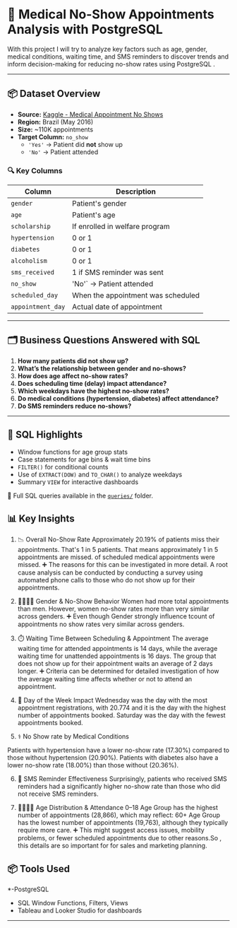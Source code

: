 # 📅 Medical No-Show Appointments Analysis with PostgreSQL

With this project I will try to analyze key factors such as age, gender, medical conditions, waiting time, and SMS reminders to discover trends and inform decision-making for reducing no-show rates using PostgreSQL .

---

## 📦 Dataset Overview

- **Source:** [Kaggle - Medical Appointment No Shows](https://www.kaggle.com/datasets/joniarroba/noshowappointments)
- **Region:** Brazil (May 2016)
- **Size:** ~110K appointments
- **Target Column:** `no_show`  
  - `'Yes'` → Patient did **not** show up  
  - `'No'` → Patient attended

### 🔍 Key Columns

| Column           | Description                              |
|------------------|------------------------------------------|
| `gender`         | Patient's gender                         |
| `age`            | Patient's age                            |
| `scholarship`    | If enrolled in welfare program           |
| `hypertension`   | 0 or 1                                   |
| `diabetes`       | 0 or 1                                   |
| `alcoholism`     | 0 or 1                                   |
| `sms_received`   | 1 if SMS reminder was sent               |
| `no_show`        | 'No'` → Patient attended                          |
| `scheduled_day`  | When the appointment was scheduled       |
| `appointment_day`| Actual date of appointment               |

---

## 🗂️ Business Questions Answered with SQL

1. **How many patients did not show up?**
2. **What’s the relationship between gender and no-shows?**
3. **How does age affect no-show rates?**
4. **Does scheduling time (delay) impact attendance?**
5. **Which weekdays have the highest no-show rates?**
6. **Do medical conditions (hypertension, diabetes) affect attendance?**
7. **Do SMS reminders reduce no-shows?**

---

## 🧪 SQL Highlights

- Window functions for age group stats
- Case statements for age bins & wait time bins
- `FILTER()` for conditional counts
- Use of `EXTRACT(DOW)` and `TO_CHAR()` to analyze weekdays
- Summary `VIEW` for interactive dashboards

📝 Full SQL queries available in the [`queries/`](./queries) folder.


## 📊  Key Insights 

1. 📉 Overall No-Show Rate
Approximately 20.19% of patients miss their appointments.  That's 1 in 5 patients. That means approximately 1 in 5 appointments are missed. of scheduled medical appointments were missed.
➕ The reasons for this can be investigated in more detail. A root cause analysis can be conducted by conducting a survey using automated phone calls to those who do not show up for their appointments.

2. 👩‍⚕️👨‍⚕️ Gender  & No-Show Behavior
Women had more total appointments than men.
However, women no-show rates more than very similar across genders.
➕ Even though Gender strongly influence tcount of  appointments no show rates very similar across genders.

4. ⏱️ Waiting Time Between Scheduling & Appointment
The average waiting time for attended appointments is 14 days, while the average waiting time for unattended appointments is 16 days.
The group that does not show up for their appointment waits an average of 2 days longer.
➕ Criteria can be determined for detailed investigation of how the average waiting time affects whether or not to attend an appointment.

6. 📆 Day of the Week Impact
Wednesday was the day with the most appointment registrations, with 20.774 and it is the day with the highest number of appointments booked. Saturday was the day with the fewest appointments booked.

8. ⚕️ No Show rate  by Medical Conditions 

Patients with hypertension have a lower no-show rate (17.30%) compared to those without hypertension (20.90%).
Patients with diabetes also have a lower no-show rate (18.00%) than those without (20.36%).


6. 📲 SMS Reminder Effectiveness
Surprisingly, patients who received SMS reminders had a significantly higher no-show rate than those who did not receive SMS reminders.

8. 👶👵👨‍🦱 Age Distribution & Attendance
0–18 Age Group has the highest number of appointments (28,866), which may reflect:
60+ Age Group has the lowest number of appointments (19,763), although they typically require more care.
➕ This might suggest access issues, mobility problems, or fewer scheduled appointments due to other reasons.So , this details are so important for for sales and marketing planning.

##  📦 Tools Used

*-PostgreSQL
- SQL Window Functions, Filters, Views
-  Tableau and Looker Studio for dashboards

---




